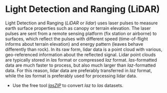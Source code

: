 # Light Detection and Ranging (LiDAR)


Light Detection and Ranging (*LiDAR* or *lidar*) uses laser pulses to measure earth surface properties such as canopy or terrain elevation. The laser pulses are sent from a remote sensing platform (fix station or airborne) to surfaces, which reflect the pulses with different speed (time-of-flight informs about terrain elevation) and energy pattern (leaves behave differently than rock). In its raw form, lidar data is a point cloud with various, geo-referenced information about the reflected signal. Lidar point clouds are typically stored in *las* format or compressed *laz* format. *las*-formatted data are much faster to process, but also much larger than *laz*-formatted data. For this reason, lidar data are preferably transferred in *laz* format, while the *las* format is preferably used for processing lidar data.

* Use the free tool [*lasZIP*](https://rapidlasso.com/laszip/) to convert *laz* to *las* datasets.


